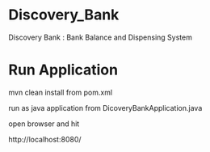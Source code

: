 # Discovery_Bank
Discovery Bank : Bank Balance and Dispensing System

# Run Application 
mvn clean install from pom.xml


run as java application from DicoveryBankApplication.java

open browser and hit 

http://localhost:8080/
